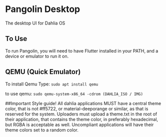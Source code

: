 # Pangolin Desktop

The desktop UI for Dahlia OS

## To Use

To run Pangolin, you will need to have Flutter installed in your PATH, and a device or emulator to run it on.

## QEMU (Quick Emulator)

To install Qemu Type: `sudo apt install qemu`

to use qemu: `sudo qemu-system-x86_64 -cdrom (DAHLIA_ISO / IMG)`


##Important Style guide!
All dahlia applications MUST have a central theme color, that is not #ff5722, or material-deeporange or similar, as that is reserved for the system. Uploaders must upload a theme.txt in the root of their application, that contains the theme color, in preferably hexadecimal, but RGBA is acceptable as well. Uncompliant applications will have their theme colors set to a random color.